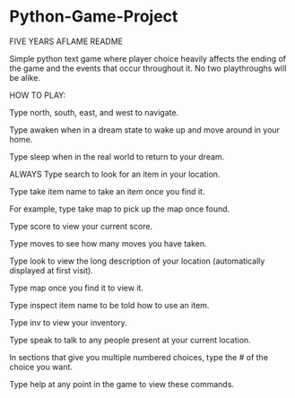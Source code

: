 # Python-Game-Project
FIVE YEARS AFLAME README


Simple python text game where player choice heavily affects the ending of the game and the events that occur throughout it. No two playthroughs will be alike. 

HOW TO PLAY:

Type north, south, east, and west to navigate.

Type awaken when in a dream state to wake up and move around in your home.

Type sleep when in the real world to return to your dream.

ALWAYS Type search to look for an item in your location.

Type take item name to take an item once you find it.

For example, type take map to pick up the map once found.

Type score to view your current score.

Type moves to see how many moves you have taken.

Type look to view the long description of your location (automatically displayed at first visit).

Type map once you find it to view it.

Type inspect item name to be told how to use an item.

Type inv to view your inventory.

Type speak to talk to any people present at your current location.

In sections that give you multiple numbered choices, type the # of the choice you want.

Type help at any point in the game to view these commands.
